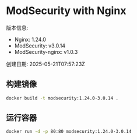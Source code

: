 # ModSecurity with Nginx

版本信息:
- Nginx: 1.24.0
- ModSecurity: v3.0.14
- ModSecurity-nginx: v1.0.3

创建日期: 2025-05-21T07:57:23Z

## 构建镜像

```bash
docker build -t modsecurity:1.24.0-3.0.14 .
```

## 运行容器

```bash
docker run -d -p 80:80 modsecurity:1.24.0-3.0.14
```
